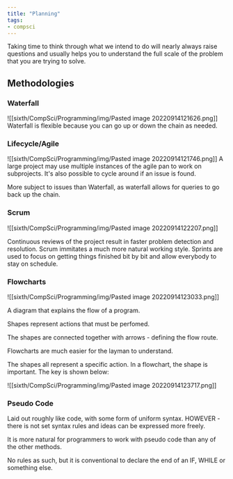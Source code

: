 ```yaml
---
title: "Planning"
tags:
- compsci
---
```


Taking time to think through what we intend to do will nearly always raise questions and usually helps you to understand the full scale of the problem that you are trying to solve.

## Methodologies

### Waterfall

![[sixth/CompSci/Programming/img/Pasted image 20220914121626.png]]
Waterfall is flexible because you can go up or down the chain as needed. 

### Lifecycle/Agile
![[sixth/CompSci/Programming/img/Pasted image 20220914121746.png]]
A large project may use multiple instances of the agile pan to work on subprojects. It's also possible to cycle around if an issue is found.

More subject to issues than Waterfall, as waterfall allows for queries to go back up the chain.

### Scrum

![[sixth/CompSci/Programming/img/Pasted image 20220914122207.png]]

Continuous reviews of the project result in faster problem detection and resolution. Scrum immitates a much more natural working style. Sprints are used to focus on getting things finished bit by bit and allow everybody to stay on schedule.

### Flowcharts

![[sixth/CompSci/Programming/img/Pasted image 20220914123033.png]]

A diagram that explains the flow of a program.

Shapes represent actions that must be perfomed.

The shapes are connected together with arrows - defining the flow route.

Flowcharts are much easier for the layman to understand.

The shapes all represent a specific action. In a flowchart, the shape is important. The key is shown below:

![[sixth/CompSci/Programming/img/Pasted image 20220914123717.png]]

### Pseudo Code

Laid out roughly like code, with some form of uniform syntax. HOWEVER - there is not set syntax rules and ideas can be expressed more freely.

It is more natural for programmers to work with pseudo code than any of the other methods.

No rules as such, but it is conventional to declare the end of an IF, WHILE or something else.



‎‎